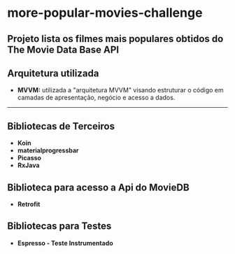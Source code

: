 # more-popular-movies-challenge
Projeto lista os filmes mais populares obtidos do The Movie Data Base API  
----------

Arquitetura utilizada
-------------

- **MVVM:** utilizada a "arquitetura MVVM" visando estruturar o código em camadas de apresentação, negócio e acesso a dados.   
----------

Bibliotecas de Terceiros
-------------
- **Koin** 
- **materialprogressbar**
- **Picasso** 
- **RxJava** 

Biblioteca para acesso a Api do MovieDB
-------------
- **Retrofit**

Bibliotecas para Testes
-------------
- **Espresso - Teste Instrumentado**
 


